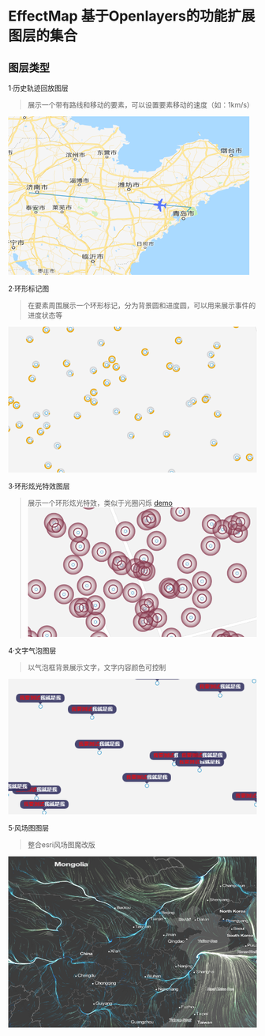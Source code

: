# EffectMap 基于Openlayers的功能扩展图层的集合
## 图层类型

1·历史轨迹回放图层
>展示一个带有路线和移动的要素，可以设置要素移动的速度（如：1km/s）

![轨迹动画](https://github.com/WongSpark/EffectMap/blob/master/screenshoot/轨迹动画.png)

2·环形标记图
>在要素周围展示一个环形标记，分为背景圆和进度圆，可以用来展示事件的进度状态等

![进度环](https://github.com/WongSpark/EffectMap/blob/master/screenshoot/进度环.png)


3·环形炫光特效图层
>展示一个环形炫光特效，类似于光圈闪烁
[demo](超链接地址 "https://wongspark.github.io/EffectMap/dist/halo-animation.html")
![光环动画](https://github.com/WongSpark/EffectMap/blob/master/screenshoot/光环动画.png)

4·文字气泡图层
>以气泡框背景展示文字，文字内容颜色可控制

![文字气泡](https://github.com/WongSpark/EffectMap/blob/master/screenshoot/气泡文字.png)

5·风场图图层
>整合esri风场图魔改版

![风场图](https://github.com/WongSpark/EffectMap/blob/master/screenshoot/风场图.png)
